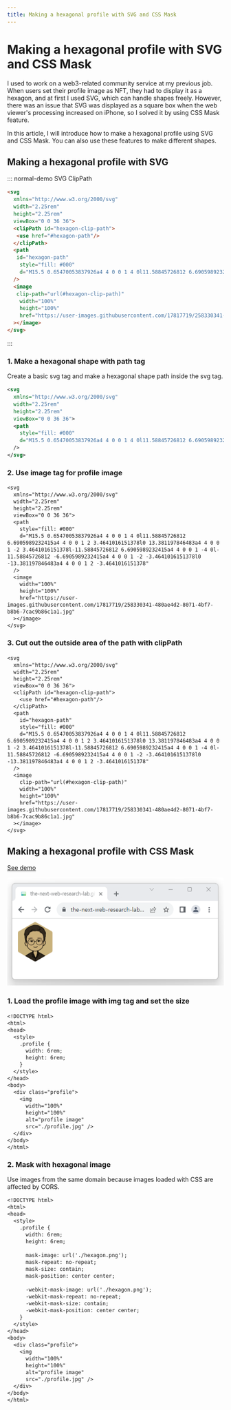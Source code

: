 ```yaml
---
title: Making a hexagonal profile with SVG and CSS Mask
---
```

# Making a hexagonal profile with SVG and CSS Mask
I used to work on a web3-related community service at my previous job. When users set their profile image as NFT, they had to display it as a hexagon, and at first I used SVG, which can handle shapes freely. However, there was an issue that SVG was displayed as a square box when the web viewer's processing increased on iPhone, so I solved it by using CSS Mask feature.

In this article, I will introduce how to make a hexagonal profile using SVG and CSS Mask. You can also use these features to make different shapes.

## Making a hexagonal profile with SVG

::: normal-demo SVG ClipPath

```html
<svg 
  xmlns="http://www.w3.org/2000/svg" 
  width="2.25rem"
  height="2.25rem"
  viewBox="0 0 36 36">
  <clipPath id="hexagon-clip-path">
   <use href="#hexagon-path"/>
  </clipPath>
  <path 
   id="hexagon-path"
    style="fill: #000"
    d="M15.5 0.65470053837926a4 4 0 0 1 4 0l11.58845726812 6.6905989232415a4 4 0 0 1 2 3.4641016151378l0 13.381197846483a4 4 0 0 1 -2 3.4641016151378l-11.58845726812 6.6905989232415a4 4 0 0 1 -4 0l-11.58845726812 -6.6905989232415a4 4 0 0 1 -2 -3.4641016151378l0 -13.381197846483a4 4 0 0 1 2 -3.4641016151378"
  />
  <image
   clip-path="url(#hexagon-clip-path)"
    width="100%"
    height="100%"
    href="https://user-images.githubusercontent.com/17817719/258330341-480ae4d2-8071-4bf7-b8b6-7cac9b86c1a1.jpg"
  ></image>
</svg>
```

:::

### 1. Make a hexagonal shape with path tag
Create a basic svg tag and make a hexagonal shape path inside the svg tag.
```svg
<svg 
  xmlns="http://www.w3.org/2000/svg" 
  width="2.25rem"
  height="2.25rem"
  viewBox="0 0 36 36">
  <path 
    style="fill: #000"
    d="M15.5 0.65470053837926a4 4 0 0 1 4 0l11.58845726812 6.6905989232415a4 4 0 0 1 2 3.4641016151378l0 13.381197846483a4 4 0 0 1 -2 3.4641016151378l-11.58845726812 6.6905989232415a4 4 0 0 1 -4 0l-11.58845726812 -6.6905989232415a4 4 0 0 1 -2 -3.4641016151378l0 -13.381197846483a4 4 0 0 1 2 -3.4641016151378"
  />
</svg>
```

### 2. Use image tag for profile image
```svg{10-14}
<svg 
  xmlns="http://www.w3.org/2000/svg" 
  width="2.25rem"
  height="2.25rem"
  viewBox="0 0 36 36">
  <path 
    style="fill: #000"
    d="M15.5 0.65470053837926a4 4 0 0 1 4 0l11.58845726812 6.6905989232415a4 4 0 0 1 2 3.4641016151378l0 13.381197846483a4 4 0 0 1 -2 3.4641016151378l-11.58845726812 6.6905989232415a4 4 0 0 1 -4 0l-11.58845726812 -6.6905989232415a4 4 0 0 1 -2 -3.4641016151378l0 -13.381197846483a4 4 0 0 1 2 -3.4641016151378"
  />
  <image
    width="100%"
    height="100%"
    href="https://user-images.githubusercontent.com/17817719/258330341-480ae4d2-8071-4bf7-b8b6-7cac9b86c1a1.jpg"
  ></image>
</svg>
```

### 3. Cut out the outside area of the path with clipPath
```svg{6-8,10,15}
<svg 
  xmlns="http://www.w3.org/2000/svg" 
  width="2.25rem"
  height="2.25rem"
  viewBox="0 0 36 36">
  <clipPath id="hexagon-clip-path">
    <use href="#hexagon-path"/>
  </clipPath>
  <path 
    id="hexagon-path"
    style="fill: #000"
    d="M15.5 0.65470053837926a4 4 0 0 1 4 0l11.58845726812 6.6905989232415a4 4 0 0 1 2 3.4641016151378l0 13.381197846483a4 4 0 0 1 -2 3.4641016151378l-11.58845726812 6.6905989232415a4 4 0 0 1 -4 0l-11.58845726812 -6.6905989232415a4 4 0 0 1 -2 -3.4641016151378l0 -13.381197846483a4 4 0 0 1 2 -3.4641016151378"
  />
  <image
    clip-path="url(#hexagon-clip-path)"
    width="100%"
    height="100%"
    href="https://user-images.githubusercontent.com/17817719/258330341-480ae4d2-8071-4bf7-b8b6-7cac9b86c1a1.jpg"
  ></image>
</svg>
```

## Making a hexagonal profile with CSS Mask

[See demo](https://the-next-web-research-lab.github.io/docs/essay/demo/hexagon-profile/css-mask.html)

![CSS Mask demo](./demo/hexagon-profile-demo.png)

### 1. Load the profile image with img tag and set the size
```html{4-9,12-18}
<!DOCTYPE html>
<html>
<head>
  <style>
    .profile {
      width: 6rem;
      height: 6rem;
    }
  </style>
</head>
<body>
  <div class="profile">
    <img 
      width="100%" 
      height="100%" 
      alt="profile image"
      src="./profile.jpg" />
  </div>
</body>
</html>
```

### 2. Mask with hexagonal image
Use images from the same domain because images loaded with CSS are affected by CORS.

```html{9-12,14-17}
<!DOCTYPE html>
<html>
<head>
  <style>
    .profile {
      width: 6rem;
      height: 6rem;
      
      mask-image: url('./hexagon.png');
      mask-repeat: no-repeat;
      mask-size: contain;
      mask-position: center center;
      
      -webkit-mask-image: url('./hexagon.png');
      -webkit-mask-repeat: no-repeat;
      -webkit-mask-size: contain;
      -webkit-mask-position: center center;
    }
  </style>
</head>
<body>
  <div class="profile">
    <img 
      width="100%" 
      height="100%" 
      alt="profile image"
      src="./profile.jpg" />
  </div>
</body>
</html>
```